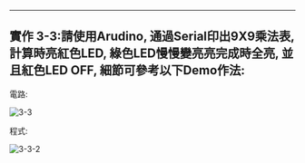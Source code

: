 
____
實作 3-3:請使用Arudino, 通過Serial印出9X9乘法表, 計算時亮紅色LED, 綠色LED慢慢變亮亮完成時全亮, 並且紅色LED OFF, 細節可參考以下Demo作法:
----
電路:

![3-3](https://user-images.githubusercontent.com/89326999/138240010-2c24dfe3-bd61-4191-b7e2-6f53ff618269.png)

程式:

![3-3-2](https://user-images.githubusercontent.com/89326999/138240047-fbbf378b-dd41-4a56-9286-72c42d51d6b8.png)
